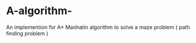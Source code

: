 # A-algorithm-
An implemention for A* Manhatin algorithm to solve a maze problem ( path finding problem )
